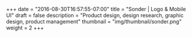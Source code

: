 +++
date = "2016-08-30T16:57:55-07:00"
title = "Sonder | Logo & Mobile UI"
draft = false
description = "Product design, design research, graphic design, product management"
thumbnail = "img/thumbnail/sonder.png"
weight = 2
+++
